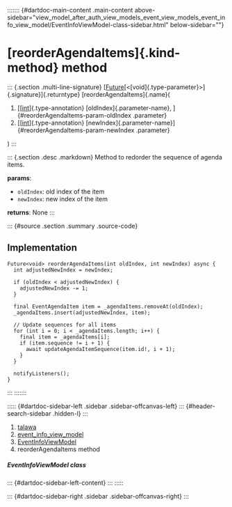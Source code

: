 ::::::: {#dartdoc-main-content .main-content above-sidebar="view_model_after_auth_view_models_event_view_models_event_info_view_model/EventInfoViewModel-class-sidebar.html" below-sidebar=""}
<div>

# [reorderAgendaItems]{.kind-method} method

</div>

::: {.section .multi-line-signature}
[[Future](https://api.flutter.dev/flutter/dart-core/Future-class.html)[\<[void]{.type-parameter}\>]{.signature}]{.returntype}
[reorderAgendaItems]{.name}(

1.  [[[int](https://api.flutter.dev/flutter/dart-core/int-class.html)]{.type-annotation}
    [oldIndex]{.parameter-name}, ]{#reorderAgendaItems-param-oldIndex
    .parameter}
2.  [[[int](https://api.flutter.dev/flutter/dart-core/int-class.html)]{.type-annotation}
    [newIndex]{.parameter-name}]{#reorderAgendaItems-param-newIndex
    .parameter}

)
:::

::: {.section .desc .markdown}
Method to redorder the sequence of agenda items.

**params**:

-   `oldIndex`: old index of the item
-   `newIndex`: new index of the item

**returns**: None
:::

::: {#source .section .summary .source-code}
## Implementation

``` language-dart
Future<void> reorderAgendaItems(int oldIndex, int newIndex) async {
  int adjustedNewIndex = newIndex;

  if (oldIndex < adjustedNewIndex) {
    adjustedNewIndex -= 1;
  }

  final EventAgendaItem item = _agendaItems.removeAt(oldIndex);
  _agendaItems.insert(adjustedNewIndex, item);

  // Update sequences for all items
  for (int i = 0; i < _agendaItems.length; i++) {
    final item = _agendaItems[i];
    if (item.sequence != i + 1) {
      await updateAgendaItemSequence(item.id!, i + 1);
    }
  }

  notifyListeners();
}
```
:::
:::::::

::::: {#dartdoc-sidebar-left .sidebar .sidebar-offcanvas-left}
::: {#header-search-sidebar .hidden-l}
:::

1.  [talawa](../../index.html)
2.  [event_info_view_model](../../view_model_after_auth_view_models_event_view_models_event_info_view_model/)
3.  [EventInfoViewModel](../../view_model_after_auth_view_models_event_view_models_event_info_view_model/EventInfoViewModel-class.html)
4.  reorderAgendaItems method

##### EventInfoViewModel class

::: {#dartdoc-sidebar-left-content}
:::
:::::

::: {#dartdoc-sidebar-right .sidebar .sidebar-offcanvas-right}
:::
